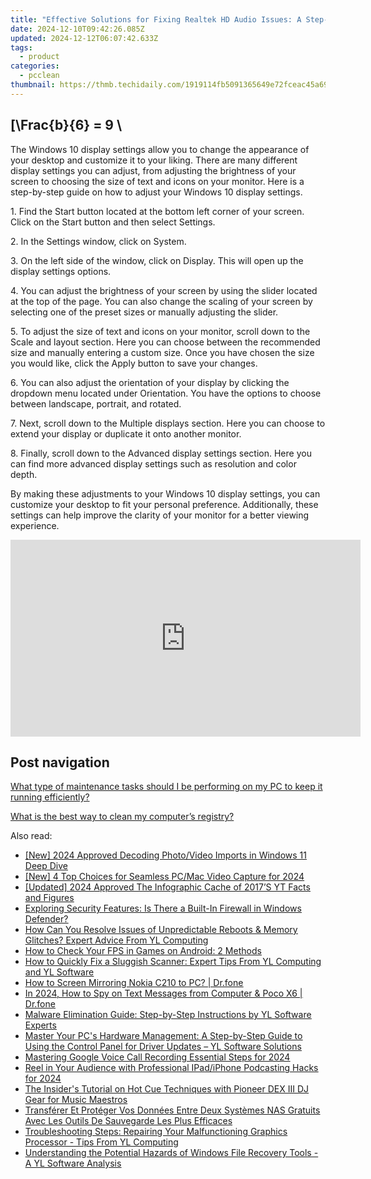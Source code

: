 ```yaml
---
title: "Effective Solutions for Fixing Realtek HD Audio Issues: A Step-by-Step Guide From YL Computing"
date: 2024-12-10T09:42:26.085Z
updated: 2024-12-12T06:07:42.633Z
tags:
  - product
categories:
  - pcclean
thumbnail: https://thmb.techidaily.com/1919114fb5091365649e72fceac45a6999826335a5d6b2fe127cfc389a43605f.jpg
---
```


## \[\Frac{b}{6} = 9 \

The Windows 10 display settings allow you to change the appearance of your desktop and customize it to your liking. There are many different display settings you can adjust, from adjusting the brightness of your screen to choosing the size of text and icons on your monitor. Here is a step-by-step guide on how to adjust your Windows 10 display settings. 

1\. Find the Start button located at the bottom left corner of your screen. Click on the Start button and then select Settings.

2\. In the Settings window, click on System.

3\. On the left side of the window, click on Display. This will open up the display settings options. 

4\. You can adjust the brightness of your screen by using the slider located at the top of the page. You can also change the scaling of your screen by selecting one of the preset sizes or manually adjusting the slider.

5\. To adjust the size of text and icons on your monitor, scroll down to the Scale and layout section. Here you can choose between the recommended size and manually entering a custom size. Once you have chosen the size you would like, click the Apply button to save your changes.

6\. You can also adjust the orientation of your display by clicking the dropdown menu located under Orientation. You have the options to choose between landscape, portrait, and rotated.

7\. Next, scroll down to the Multiple displays section. Here you can choose to extend your display or duplicate it onto another monitor.

8\. Finally, scroll down to the Advanced display settings section. Here you can find more advanced display settings such as resolution and color depth. 

By making these adjustments to your Windows 10 display settings, you can customize your desktop to fit your personal preference. Additionally, these settings can help improve the clarity of your monitor for a better viewing experience.

<!-- affiliate ads begin -->
<iframe width="560" height="315" src="https://www.youtube.com/embed/1rCjQ09iG7s?si=Si1fUBric8MH1VHI" title="YouTube video player" frameborder="0" allow="accelerometer; autoplay; clipboard-write; encrypted-media; gyroscope; picture-in-picture; web-share" referrerpolicy="strict-origin-when-cross-origin" allowfullscreen></iframe>
<!-- affiliate ads end -->

## Post navigation

[What type of maintenance tasks should I be performing on my PC to keep it running efficiently?](https://tools.techidaily.com/pcclean/products/)

[What is the best way to clean my computer’s registry?](https://tools.techidaily.com/pcclean/products/)

<ins class="adsbygoogle"
     style="display:block"
     data-ad-format="autorelaxed"
     data-ad-client="ca-pub-7571918770474297"
     data-ad-slot="1223367746"></ins>

<ins class="adsbygoogle"
     style="display:block"
     data-ad-client="ca-pub-7571918770474297"
     data-ad-slot="8358498916"
     data-ad-format="auto"
     data-full-width-responsive="true"></ins>

<span class="atpl-alsoreadstyle">Also read:</span>
<div><ul>
<li><a href="https://article-knowledge.techidaily.com/new-2024-approved-decoding-photovideo-imports-in-windows-11-deep-dive/"><u>[New] 2024 Approved Decoding Photo/Video Imports in Windows 11 Deep Dive</u></a></li>
<li><a href="https://screen-recording.techidaily.com/new-4-top-choices-for-seamless-pcmac-video-capture-for-2024/"><u>[New] 4 Top Choices for Seamless PC/Mac Video Capture for 2024</u></a></li>
<li><a href="https://youtube-tips.techidaily.com/ed-2024-approved-the-infographic-cache-of-2017s-yt-facts-and-figures/"><u>[Updated] 2024 Approved The Infographic Cache of 2017’S YT Facts and Figures</u></a></li>
<li><a href="https://discover-bits.techidaily.com/exploring-security-features-is-there-a-built-in-firewall-in-windows-defender/"><u>Exploring Security Features: Is There a Built-In Firewall in Windows Defender?</u></a></li>
<li><a href="https://discover-bits.techidaily.com/how-can-you-resolve-issues-of-unpredictable-reboots-and-memory-glitches-expert-advice-from-yl-computing/"><u>How Can You Resolve Issues of Unpredictable Reboots & Memory Glitches? Expert Advice From YL Computing</u></a></li>
<li><a href="https://games-able.techidaily.com/how-to-check-your-fps-in-games-on-android-2-methods/"><u>How to Check Your FPS in Games on Android: 2 Methods</u></a></li>
<li><a href="https://discover-bits.techidaily.com/how-to-quickly-fix-a-sluggish-scanner-expert-tips-from-yl-computing-and-yl-software/"><u>How to Quickly Fix a Sluggish Scanner: Expert Tips From YL Computing and YL Software</u></a></li>
<li><a href="https://screen-mirror.techidaily.com/how-to-screen-mirroring-nokia-c210-to-pc-drfone-by-drfone-android/"><u>How to Screen Mirroring Nokia C210 to PC? | Dr.fone</u></a></li>
<li><a href="https://android-location-track.techidaily.com/in-2024-how-to-spy-on-text-messages-from-computer-and-poco-x6-drfone-by-drfone-virtual-android/"><u>In 2024, How to Spy on Text Messages from Computer & Poco X6 | Dr.fone</u></a></li>
<li><a href="https://discover-bits.techidaily.com/malware-elimination-guide-step-by-step-instructions-by-yl-software-experts/"><u>Malware Elimination Guide: Step-by-Step Instructions by YL Software Experts</u></a></li>
<li><a href="https://discover-bits.techidaily.com/master-your-pcs-hardware-management-a-step-by-step-guide-to-using-the-control-panel-for-driver-updates-yl-software-solutions/"><u>Master Your PC's Hardware Management: A Step-by-Step Guide to Using the Control Panel for Driver Updates – YL Software Solutions</u></a></li>
<li><a href="https://remote-screen-capture.techidaily.com/mastering-google-voice-call-recording-essential-steps-for-2024/"><u>Mastering Google Voice Call Recording Essential Steps for 2024</u></a></li>
<li><a href="https://extra-guidance.techidaily.com/reel-in-your-audience-with-professional-ipadiphone-podcasting-hacks-for-2024/"><u>Reel in Your Audience with Professional IPad/iPhone Podcasting Hacks for 2024</u></a></li>
<li><a href="https://discover-bits.techidaily.com/the-insiders-tutorial-on-hot-cue-techniques-with-pioneer-dex-iii-dj-gear-for-music-maestros/"><u>The Insider's Tutorial on Hot Cue Techniques with Pioneer DEX III DJ Gear for Music Maestros</u></a></li>
<li><a href="https://discover-community.techidaily.com/transferer-et-proteger-vos-donnees-entre-deux-systemes-nas-gratuits-avec-les-outils-de-sauvegarde-les-plus-efficaces/"><u>Transférer Et Protéger Vos Données Entre Deux Systèmes NAS Gratuits Avec Les Outils De Sauvegarde Les Plus Efficaces</u></a></li>
<li><a href="https://discover-bits.techidaily.com/troubleshooting-steps-repairing-your-malfunctioning-graphics-processor-tips-from-yl-computing/"><u>Troubleshooting Steps: Repairing Your Malfunctioning Graphics Processor - Tips From YL Computing</u></a></li>
<li><a href="https://discover-bits.techidaily.com/understanding-the-potential-hazards-of-windows-file-recovery-tools-a-yl-software-analysis/"><u>Understanding the Potential Hazards of Windows File Recovery Tools - A YL Software Analysis</u></a></li>
</ul></div>

